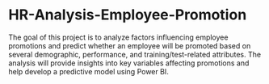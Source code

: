 # HR-Analysis-Employee-Promotion
The goal of this project is to analyze factors influencing employee promotions and predict whether an employee will be promoted based on several demographic, performance, and training/test-related attributes. The analysis will provide insights into key variables affecting promotions and help develop a predictive model using Power BI.
